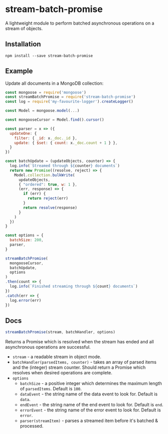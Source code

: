 # stream-batch-promise

A lightweight module to perform batched asynchronous operations on a stream of objects.

## Installation

```
npm install --save stream-batch-promise
```

## Example

Update all documents in a MongoDB collection:

```javascript
const mongoose = require('mongoose')
const streamBatchPromise = require('stream-batch-promise')
const log = require('my-favourite-logger').createLogger()

const Model = mongoose.model(...)

const mongooseCursor = Model.find().cursor()

const parser = x => ({
  updateOne: {
    filter: { _id: x._doc._id },
    update: { $set: { count: x._doc.count + 1 } },
  }
})

const batchUpdate = (updateObjects, counter) => {
  log.info(`Streamed through ${counter} documents`)
  return new Promise((resolve, reject) => {
    Model.collection.bulkWrite(
      updateObjects,
      { "ordered": true, w: 1 },
      (err, response) => {
        if (err) {
          return reject(err)
        }
        return resolve(response)
      }
    )
  })
}

const options = {
  batchSize: 200,
  parser,
}

streamBatchPromise(
  mongooseCursor,
  batchUpdate,
  options
)
.then(count => {
  log.info(`Finished streaming through ${count} documents`)
})
.catch(err => {
  log.error(err)
})
```

## Docs

```javascript
streamBatchPromise(stream, batchHandler, options)
```

Returns a Promise which is resolved when the stream has ended and all asynchronous operations are successful.

* `stream` - a readable stream in object mode.
* `batchHandler(parsedItems, counter)` - takes an array of parsed items and the (integer) stream counter. Should return a Promise which resolves when desired operations are complete.
* `options`
  * `batchSize` - a positive integer which determines the maximum length of `parsedItems`.  Default is `100`.
  * `dataEvent` - the string name of the data event to look for.  Default is `data`.
  * `endEvent` - the string name of the end event to look for.  Default is `end`.
  * `errorEvent` - the string name of the error event to look for.  Default is `error`.
  * `parser(streamItem)` - parses a streamed item before it's batched & processed.

